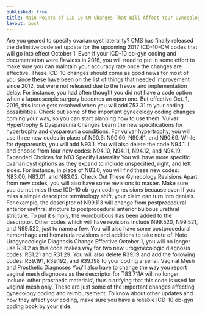 ```yaml
---
published: true
title: Main Points of ICD-10-CM Changes That Will Affect Your Gynecology Coding
layout: post
---
```

Are you geared to specify ovarian cyst laterality?
CMS has finally released the definitive code set update for the upcoming 2017 ICD-10-CM codes that will go into effect October 1. Even if your ICD-10 ob-gyn coding and documentation were flawless in 2016, you will need to put in some effort to make sure you can maintain your accuracy rate once the changes are effective.
These ICD-10 changes should come as good news for most of you since these have been on the list of things that needed improvement since 2012, but were not released due to the freeze and implementation delay. For instance, you had often thought you did not have a code option when a laparoscopic surgery becomes an open one. But effective Oct. 1, 2016, this issue gets resolved when you will add Z53.31 to your coding possibilities.
Check out some of the important gynecology coding changes coming your way, so you can start planning how to use them.
Vulvar Hypertrophy & Dyspareunia Changes
Learn the new specifications for hypertrophy and dyspareunia conditions. For vulvar hypertrophy, you will use three new codes in place of N90.6: N90.60, N90.61, and N90.69. While for dyspareunia, you will add N93.1. You will also delete the code N94.1. I and choose from four new codes: N94.10, N94.11, N94.12, and N94.19.
Expanded Choices for N83 Specify Laterality
You will have more specific ovarian cyst options as they expand to include unspecified, right, and left sides.  For instance, in place of N83.0, you will find these new codes: N83.00, N83.01, and N83.02.
Check Out These Gynecology Revisions
Apart from new codes, you will also have some revisions to master. Make sure you do not miss these ICD-10 ob-gyn coding revisions because even if you miss a simple descriptor terminology shift, your claim can turn into denials. For example, the descriptor of N99.113 will change from postprocedural anterior urethral stricture to postprocedural anterior bulbous urethral stricture. To put it simply, the wordbulbous has been added to the descriptor. Other codes which will have revisions include N99.520, N99.521, and N99.522, just to name a few. You will also have some postprocedural hemorrhage and hematuria revisions and additions to take note of.
Note Urogynecologic Diagnosis Change
Effective October 1, you will no longer use R31.2 as this code makes way for two new urogynecologic diagnosis codes: R31.21 and R31.29. You will also delete R39.19 and add the following codes: R39.191, R39.192, and R39.198 to your coding arsenal.
Vaginal Mesh and Prosthetic Diagnoses
You’ll also have to change the way you report vaginal mesh diagnoses as the descriptor for T83.711A will no longer include ‘other prosthetic materials’, thus clarifying that this code is used for vaginal mesh only.
These are just some of the important changes affecting gynecology coding and reimbursement. To know about other updates and how they affect your coding, make sure you have a reliable ICD-10 ob-gyn coding book by your side.
